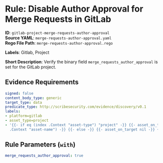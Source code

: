 # Rule: Disable Author Approval for Merge Requests in GitLab

**ID**: `gitlab-project-merge-requests-author-approval`  
**Source YAML**: `merge-requests-author-approval.yaml`  
**Rego File Path**: `merge-requests-author-approval.rego`  

**Labels**: Gitlab, Project

**Short Description**: Verify the binary field `merge_requests_author_approval` is set for the GitLab project.

## Evidence Requirements

```yaml
signed: false
content_body_type: generic
target_type: data
predicate_type: http://scribesecurity.com/evidence/discovery/v0.1
labels:
- platform=gitlab
- asset_type=project
- '{{- if eq (index .Context "asset-type") "project" -}} {{- asset_on_target (index
  .Context "asset-name") -}} {{- else -}} {{- asset_on_target nil -}} {{- end -}}'
```
## Rule Parameters (`with`)

```yaml
merge_requests_author_approval: true
```
